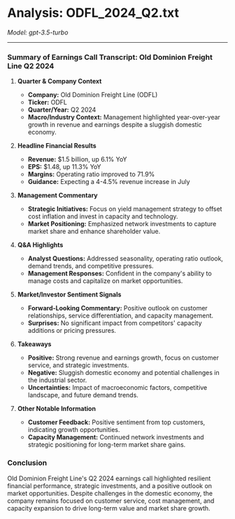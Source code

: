 # Analysis: ODFL_2024_Q2.txt

*Model: gpt-3.5-turbo*

---

### Summary of Earnings Call Transcript: Old Dominion Freight Line Q2 2024

1. **Quarter & Company Context**
   - **Company:** Old Dominion Freight Line (ODFL)
   - **Ticker:** ODFL
   - **Quarter/Year:** Q2 2024
   - **Macro/Industry Context:** Management highlighted year-over-year growth in revenue and earnings despite a sluggish domestic economy.

2. **Headline Financial Results**
   - **Revenue:** $1.5 billion, up 6.1% YoY
   - **EPS:** $1.48, up 11.3% YoY
   - **Margins:** Operating ratio improved to 71.9%
   - **Guidance:** Expecting a 4-4.5% revenue increase in July

3. **Management Commentary**
   - **Strategic Initiatives:** Focus on yield management strategy to offset cost inflation and invest in capacity and technology.
   - **Market Positioning:** Emphasized network investments to capture market share and enhance shareholder value.

4. **Q&A Highlights**
   - **Analyst Questions:** Addressed seasonality, operating ratio outlook, demand trends, and competitive pressures.
   - **Management Responses:** Confident in the company's ability to manage costs and capitalize on market opportunities.

5. **Market/Investor Sentiment Signals**
   - **Forward-Looking Commentary:** Positive outlook on customer relationships, service differentiation, and capacity management.
   - **Surprises:** No significant impact from competitors' capacity additions or pricing pressures.

6. **Takeaways**
   - **Positive:** Strong revenue and earnings growth, focus on customer service, and strategic investments.
   - **Negative:** Sluggish domestic economy and potential challenges in the industrial sector.
   - **Uncertainties:** Impact of macroeconomic factors, competitive landscape, and future demand trends.

7. **Other Notable Information**
   - **Customer Feedback:** Positive sentiment from top customers, indicating growth opportunities.
   - **Capacity Management:** Continued network investments and strategic positioning for long-term market share gains.

### Conclusion
Old Dominion Freight Line's Q2 2024 earnings call highlighted resilient financial performance, strategic investments, and a positive outlook on market opportunities. Despite challenges in the domestic economy, the company remains focused on customer service, cost management, and capacity expansion to drive long-term value and market share growth.